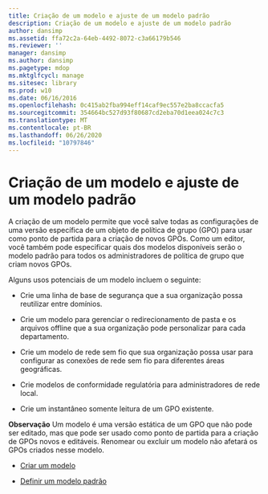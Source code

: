 ```yaml
---
title: Criação de um modelo e ajuste de um modelo padrão
description: Criação de um modelo e ajuste de um modelo padrão
author: dansimp
ms.assetid: ffa72c2a-64eb-4492-8072-c3a66179b546
ms.reviewer: ''
manager: dansimp
ms.author: dansimp
ms.pagetype: mdop
ms.mktglfcycl: manage
ms.sitesec: library
ms.prod: w10
ms.date: 06/16/2016
ms.openlocfilehash: 0c415ab2fba994eff14caf9ec557e2ba8ccacfa5
ms.sourcegitcommit: 354664bc527d93f80687cd2eba70d1eea024c7c3
ms.translationtype: MT
ms.contentlocale: pt-BR
ms.lasthandoff: 06/26/2020
ms.locfileid: "10797846"
---
```

# Criação de um modelo e ajuste de um modelo padrão


A criação de um modelo permite que você salve todas as configurações de uma versão específica de um objeto de política de grupo (GPO) para usar como ponto de partida para a criação de novos GPOs. Como um editor, você também pode especificar quais dos modelos disponíveis serão o modelo padrão para todos os administradores de política de grupo que criam novos GPOs.

Alguns usos potenciais de um modelo incluem o seguinte:

-   Crie uma linha de base de segurança que a sua organização possa reutilizar entre domínios.

-   Crie um modelo para gerenciar o redirecionamento de pasta e os arquivos offline que a sua organização pode personalizar para cada departamento.

-   Crie um modelo de rede sem fio que sua organização possa usar para configurar as conexões de rede sem fio para diferentes áreas geográficas.

-   Crie modelos de conformidade regulatória para administradores de rede local.

-   Crie um instantâneo somente leitura de um GPO existente.

**Observação**  Um modelo é uma versão estática de um GPO que não pode ser editado, mas que pode ser usado como ponto de partida para a criação de GPOs novos e editáveis. Renomear ou excluir um modelo não afetará os GPOs criados nesse modelo.

 

-   [Criar um modelo](create-a-template-agpm40.md)

-   [Definir um modelo padrão](set-a-default-template-agpm40.md)

 

 





